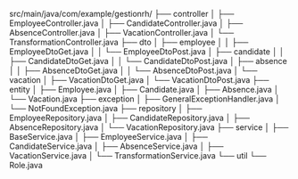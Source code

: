 src/main/java/com/example/gestionrh/
├── controller
│   ├── EmployeeController.java
│   ├── CandidateController.java
│   ├── AbsenceController.java
│   ├── VacationController.java
│   └── TransformationController.java
├── dto
│   ├── employee
│   │   ├── EmployeeDtoGet.java
│   │   └── EmployeeDtoPost.java
│   ├── candidate
│   │   ├── CandidateDtoGet.java
│   │   └── CandidateDtoPost.java
│   ├── absence
│   │   ├── AbsenceDtoGet.java
│   │   └── AbsenceDtoPost.java
│   └── vacation
│       ├── VacationDtoGet.java
│       └── VacationDtoPost.java
├── entity
│   ├── Employee.java
│   ├── Candidate.java
│   ├── Absence.java
│   └── Vacation.java
├── exception
│   ├── GeneralExceptionHandler.java
│   └── NotFoundException.java
├── repository
│   ├── EmployeeRepository.java
│   ├── CandidateRepository.java
│   ├── AbsenceRepository.java
│   └── VacationRepository.java
├── service
│   ├── BaseService.java
│   ├── EmployeeService.java
│   ├── CandidateService.java
│   ├── AbsenceService.java
│   ├── VacationService.java
│   └── TransformationService.java
└── util
    └── Role.java
